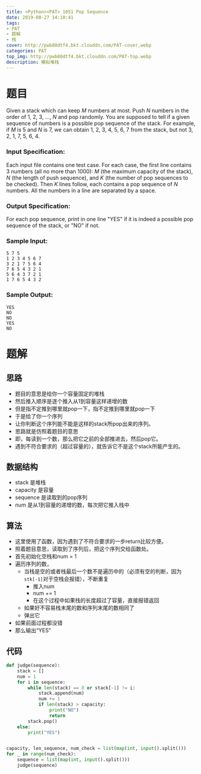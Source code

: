 ```yaml
---
title: <Python><PAT> 1051 Pop Sequence
date: 2019-08-27 14:10:41
tags: 
- PAT
- 题解
- 栈
cover: http://pwb80dtf4.bkt.clouddn.com/PAT-cover.webp
categories: PAT
top_img: http://pwb80dtf4.bkt.clouddn.com/PAT-top.webp
description: 模拟堆栈
---
```


# 题目

Given a stack which can keep *M* numbers at most. Push *N* numbers in the order of 1, 2, 3, ..., *N* and pop randomly. You are supposed to tell if a given sequence of numbers is a possible pop sequence of the stack. For example, if *M* is 5 and *N* is 7, we can obtain 1, 2, 3, 4, 5, 6, 7 from the stack, but not 3, 2, 1, 7, 5, 6, 4.

### Input Specification:

Each input file contains one test case. For each case, the first line contains 3 numbers (all no more than 1000): *M* (the maximum capacity of the stack), *N* (the length of push sequence), and *K* (the number of pop sequences to be checked). Then *K* lines follow, each contains a pop sequence of *N* numbers. All the numbers in a line are separated by a space.

### Output Specification:

For each pop sequence, print in one line "YES" if it is indeed a possible pop sequence of the stack, or "NO" if not.

### Sample Input:

```in
5 7 5
1 2 3 4 5 6 7
3 2 1 7 5 6 4
7 6 5 4 3 2 1
5 6 4 3 7 2 1
1 7 6 5 4 3 2
```

### Sample Output:

```out
YES
NO
NO
YES
NO
```

# 题解

## 思路

+ 题目的意思是给你一个容量固定的堆栈
+ 然后推入顺序是逐个推入从1到容量这样递增的数
+ 但是指不定推到哪里就pop一下，指不定推到哪里就pop一下
+ 于是给了你一个序列
+ 让你判断这个序列能不能是这样的stack所pop出来的序列。
+ 思路就是仿照着题目的意思
+ 即，每读到一个数，那么把它之前的全部推进去，然后pop它。
+ 遇到不符合要求的（超过容量的），就告诉它不是这个stack所能产生的。

## 数据结构

+ stack 是堆栈
+ capacity 是容量
+ sequence 是读取到的pop序列
+ num 是从1到容量的递增的数，每次把它推入栈中

## 算法

+ 这里使用了函数，因为遇到了不符合要求的一步return比较方便。
+ 照着题目意思，读取到了序列后，把这个序列交给函数处。
+ 首先初始化空栈和num = 1
+ 遍历序列的数，
  + 当栈是空的或者栈最后一个数不是遍历中的（必须有空的判断，因为`stk[-1]`对于空栈会报错），不断重复
    + 推入num
    + num += 1
    + 在这个过程中如果栈的长度超过了容量，直接报错返回
  + 如果好不容易栈末尾的数和序列末尾的数相同了
  + 弹出它
+ 如果前面过程都没错
+ 那么输出“YES”

## 代码

```python
def judge(sequence):
    stack = []
    num = 1
    for i in sequence:
        while len(stack) == 0 or stack[-1] != i:
            stack.append(num)
            num += 1
            if len(stack) > capacity:
                print("NO")
                return
        stack.pop()
    else:
        print("YES")


capacity, len_sequence, num_check = list(map(int, input().split()))
for _ in range(num_check):
    sequence = list(map(int, input().split()))
    judge(sequence)

```

